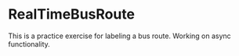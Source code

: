 # RealTimeBusRoute
This is a practice exercise for labeling a bus route.
Working on async functionality.
